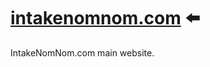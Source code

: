 # [intakenomnom.com] ⬅️

IntakeNomNom.com main website.

[intakenomnom.com]: https://intakenomnom.com
